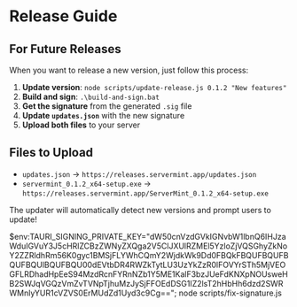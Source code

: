 # Release Guide

## For Future Releases

When you want to release a new version, just follow this process:

1. **Update version**: `node scripts/update-release.js 0.1.2 "New features"`
2. **Build and sign**: `.\build-and-sign.bat`
3. **Get the signature** from the generated `.sig` file
4. **Update `updates.json`** with the new signature
5. **Upload both files** to your server

## Files to Upload

- `updates.json` → `https://releases.servermint.app/updates.json`
- `servermint_0.1.2_x64-setup.exe` → `https://releases.servermint.app/ServerMint_0.1.2_x64-setup.exe`

The updater will automatically detect new versions and prompt users to update! 

$env:TAURI_SIGNING_PRIVATE_KEY="dW50cnVzdGVkIGNvbW1lbnQ6IHJzaWduIGVuY3J5cHRlZCBzZWNyZXQga2V5ClJXUlRZMEl5YzloZjVQSGhyZkNoY2ZZRldhRm56K0gyc1BMSjFLYWhCQmY2WjdkWk9Dd0FBQkFBQUFBQUFBQUFBQUlBQUFBQU00dEVtbDR4RWZkTytLU3UzYkZzR0lFOVYrSTh5MjVEOGFLRDhadHpEeS94MzdRcnFYRnNZb1Y5ME1KalF3bzJUeFdKNXpNOUsweHB2SWJqVGQzVmZvTVNpTjhuMzJySjFFOEdDSG1IZ2lsT2hHbHh6dzd2SWRWMnlyYUR1cVZVS0ErMUdZd1Uyd3c9Cg=="; node scripts/fix-signature.js